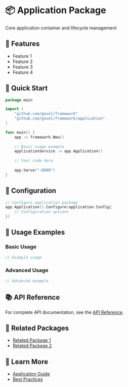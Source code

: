 # 📦 Application Package

Core application container and lifecycle management

## 🌟 Features

- Feature 1
- Feature 2
- Feature 3
- Feature 4

## 🚀 Quick Start

```go
package main

import (
    "github.com/govel/framework"
    "github.com/govel/framework/application"
)

func main() {
    app := framework.New()
    
    // Basic usage example
    applicationService := app.Application()
    
    // Your code here
    
    app.Serve(":8080")
}
```

## 📖 Configuration

```go
// Configure application package
app.Application().Configure(application.Config{
    // Configuration options
})
```

## 🔧 Usage Examples

### Basic Usage

```go
// Example usage
```

### Advanced Usage

```go
// Advanced example
```

## 📚 API Reference

For complete API documentation, see the [API Reference](../../api-reference/application.md).

## 🔗 Related Packages

- [Related Package 1](../package1/README.md)
- [Related Package 2](../package2/README.md)

## 📖 Learn More

- [Application Guide](guide.md)
- [Best Practices](best-practices.md)
